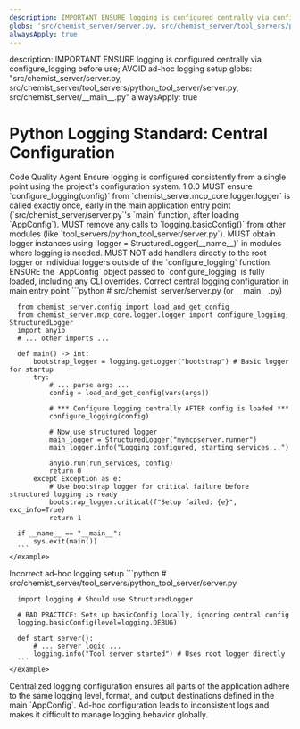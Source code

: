 ```yaml
---
description: IMPORTANT ENSURE logging is configured centrally via configure_logging before use; AVOID ad-hoc logging setup
globs: 'src/chemist_server/server.py, src/chemist_server/tool_servers/python_tool_server/server.py, src/chemist_server/__main__.py'
alwaysApply: true
---
```


<aiDecision>
  description: IMPORTANT ENSURE logging is configured centrally via configure_logging before use; AVOID ad-hoc logging setup
  globs: "src/chemist_server/server.py, src/chemist_server/tool_servers/python_tool_server/server.py, src/chemist_server/__main__.py"
  alwaysApply: true
</aiDecision>

# Python Logging Standard: Central Configuration

<context>
  <role>Code Quality Agent</role>
  <purpose>Ensure logging is configured consistently from a single point using the project's configuration system.</purpose>
  <version>1.0.0</version>
</context>

<requirements>
  <requirement>MUST ensure `configure_logging(config)` from `chemist_server.mcp_core.logger.logger` is called exactly once, early in the main application entry point (`src/chemist_server/server.py`'s `main` function, after loading `AppConfig`).</requirement>
  <requirement>MUST remove any calls to `logging.basicConfig()` from other modules (like `tool_servers/python_tool_server/server.py`).</requirement>
  <requirement>MUST obtain logger instances using `logger = StructuredLogger(__name__)` in modules where logging is needed.</requirement>
  <requirement>MUST NOT add handlers directly to the root logger or individual loggers outside of the `configure_logging` function.</requirement>
  <requirement>ENSURE the `AppConfig` object passed to `configure_logging` is fully loaded, including any CLI overrides.</requirement>
</requirements>

<examples>
  <good-practice>
    <description>Correct central logging configuration in main entry point</description>
    <example>
      ```python
      # src/chemist_server/server.py (or __main__.py)

      from chemist_server.config import load_and_get_config
      from chemist_server.mcp_core.logger.logger import configure_logging, StructuredLogger
      import anyio
      # ... other imports ...

      def main() -> int:
          bootstrap_logger = logging.getLogger("bootstrap") # Basic logger for startup
          try:
              # ... parse args ...
              config = load_and_get_config(vars(args))

              # *** Configure logging centrally AFTER config is loaded ***
              configure_logging(config)

              # Now use structured logger
              main_logger = StructuredLogger("mymcpserver.runner")
              main_logger.info("Logging configured, starting services...")

              anyio.run(run_services, config)
              return 0
          except Exception as e:
              # Use bootstrap logger for critical failure before structured logging is ready
              bootstrap_logger.critical(f"Setup failed: {e}", exc_info=True)
              return 1

      if __name__ == "__main__":
          sys.exit(main())
      ```
    </example>

  </good-practice>

  <bad-practice>
    <description>Incorrect ad-hoc logging setup</description>
    <example>
      ```python
      # src/chemist_server/tool_servers/python_tool_server/server.py

      import logging # Should use StructuredLogger

      # BAD PRACTICE: Sets up basicConfig locally, ignoring central config
      logging.basicConfig(level=logging.DEBUG)

      def start_server():
          # ... server logic ...
          logging.info("Tool server started") # Uses root logger directly
      ```
    </example>

  </bad-practice>
</examples>

<rationale>
  Centralized logging configuration ensures all parts of the application adhere to the same logging level, format, and output destinations defined in the main `AppConfig`. Ad-hoc configuration leads to inconsistent logs and makes it difficult to manage logging behavior globally.
</rationale>
